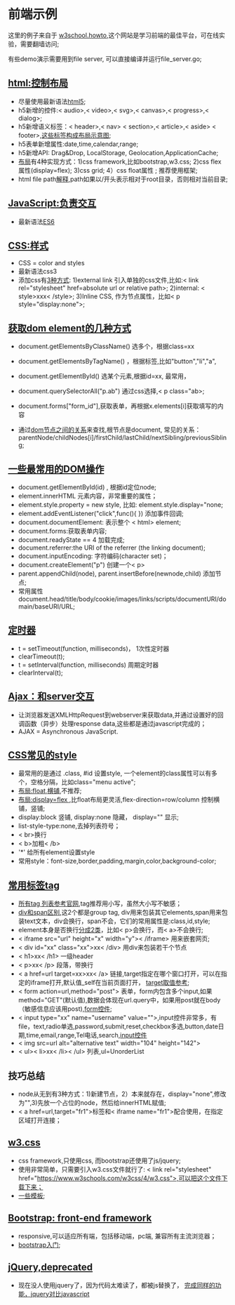 # 前端示例
这里的例子来自于 [w3school.howto](https://www.w3schools.com/howto/default.asp),这个网站是学习前端的最佳平台，可在线实验，需要翻墙访问;

有些demo演示需要用到file server, 可以直接编译并运行file_server.go;

## [html:控制布局](https://www.w3schools.com/html/default.asp)
- 尽量使用最新语法[html5](https://www.w3schools.com/html/html5_intro.asp);
- h5新增的控件:< audio>,< video>,< svg>,< canvas>,< progress>,< dialog>;
- h5新增语义标签：< header>,< nav> < section>,< article>,< aside> < footer>,[这些标签构成布局示意图](https://www.w3schools.com/html/html_layout.asp);
- h5表单新增属性:date,time,calendar,range;
- h5新增API: Drag&Drop, LocalStorage, Geolocation,ApplicationCache;
- [布局](https://www.w3schools.com/html/html_layout.asp)有4种实现方式：1)css framework,比如bootstrap,w3.css; 2)css flex 属性(display=flex); 3)css grid; 4）css float属性 ; 推荐使用框架;
- html file path[解释](https://www.w3schools.com/html/html_filepaths.asp),path如果以/开头表示相对于root目录，否则相对当前目录;

## [JavaScript:负责交互](https://www.w3schools.com/js/default.asp)
- 最新语法[ES6](https://www.w3schools.com/js/js_es6.asp)


## [CSS:样式](https://www.w3schools.com/css/default.asp)
 - CSS = color and styles 
 - 最新语法css3
 - 添加css有[3种方式](https://www.w3schools.com/css/css_howto.asp):   1)external link 引入单独的css文件,比如:< link rel="stylesheet" href=absolute url or relative path>;
  2)internal: < style>xxx< /style>; 
  3)Inline CSS, 作为节点属性，比如< p style="display:none">;


## [获取dom element的几种方式](https://www.w3schools.com/js/js_htmldom_elements.asp)
- document.getElementsByClassName() 选多个，根据class=xx
- document.getElementsByTagName() ，根据标签,比如"button","li","a",
- document.getElementById() 选某个元素,根据id=xx, 最常用，

- document.querySelectorAll("p.ab") 通过css选择,< p class="ab>;

- document.forms["form_id"],获取表单，再根据x.elements[i]获取填写的内容 

- 通过[dom节点之间的关系](https://www.w3schools.com/js/js_htmldom_navigation.asp)来查找,根节点是document,  常见的关系：parentNode/childNodes[i]/firstChild/lastChild/nextSibling/previousSibling;



## [一些最常用的DOM操作](https://www.w3schools.com/js/js_htmldom_document.asp)
- document.getElementById(id) , 根据id定位node;
- element.innerHTML 元素内容，非常重要的属性；
- element.style.property = new style, 比如: element.style.display="none;
- element.addEventListener("click",func(){ }) 添加事件回调;
- document.documentElement:	表示整个 < html> element;
- document.forms:获取表单内容;
- document.readyState == 4 加载完成;
- document.referrer:the URI of the referrer (the linking document);
- document.inputEncoding: 字符编码(character set)；
- document.createElement("p") 创建一个< p>
- parent.appendChild(node), parent.insertBefore(newnode,child) 添加节点;
- 常用属性document.head/title/body/cookie/images/links/scripts/documentURI/domain/baseURI/URL;


## [定时器](https://www.w3schools.com/js/js_timing.asp)
- t = setTimeout(function, milliseconds)， 1次性定时器
- clearTimeout(t);
- t = setInterval(function, milliseconds) 周期定时器
- clearInterval(t);

## [Ajax：和server交互 ](https://www.w3schools.com/js/js_ajax_intro.asp)
- 让浏览器发送XMLHttpRequest到webserver来获取data,并通过设置好的回调函数（异步）处理response data,这些都是通过javascript完成的；
- AJAX = Asynchronous JavaScript.


## [CSS常见的style](https://www.w3schools.com/css/css_intro.asp)
- 最常用的是通过 .class,   #id 设置style, 一个element的class属性可以有多个，空格分隔，比如class="menu  active";
- [布局:float,横铺](https://www.w3schools.com/css/css_float.asp),不推荐;
- [布局:display=flex ](https://www.w3schools.com/css/css3_flexbox.asp),比float布局更灵活,flex-direction=row/column 控制横铺，竖铺;
- display:block 竖铺, display:none 隐藏， display="" 显示;
- list-style-type:none,去掉列表符号；
- < br>换行
- < b>加粗< /b>
-  '*' 给所有element设置style
- 常用style：font-size,border,padding,margin,color,background-color;


## [常用标签tag](https://www.w3schools.com/tags/default.asp)
- [所有tag 列表参考官网](https://www.w3schools.com/tags/default.asp),tag推荐用小写，虽然大小写不敏感；
- [div和span区别](https://www.w3schools.com/html/html_blocks.asp),这2个都是group tag, div用来包装其它elements,span用来包装text文本，div会换行，span不会，它们的常用属性是:class,id,style;
- element本身是否换行[分成2类](https://www.w3schools.com/html/html_blocks.asp)，比如< p>会换行，而< a>不会换行;
- < iframe src="url" height="x" width="y">< /iframe> 用来嵌套网页;
- < div id="xx" class="xx">xx< /div> 用div来包装若干个节点
- < h1>xx< /h1>  一级header
- < p>xx< /p>  段落，带换行
- < a href=url target=xx>xx< /a> 链接,target指定在哪个窗口打开，可以在指定的iframe打开,默认值_self在当前页面打开， [target取值参考](https://www.w3schools.com/html/html_links.asp);
- < form action=url,method="post"> 表单，form内包含多个input,如果method="GET"(默认值),数据会体现在url.query中，如果用post就在body（敏感信息应该用post),[form控件](https://www.w3schools.com/html/html_forms.asp);
- < input type="xx" name="username" value="">,input控件非常多，有file，text,radio单选,password,submit,reset,checkbox多选,button,date日期,time,email,range,Tel电话,search,[input控件](https://www.w3schools.com/html/html_form_input_types.asp)
- < img src=url alt="alternative text" width="104" height="142">
- < ul>< li>xx< /li>< /ul> 列表,ul=UnorderList

## 技巧总结
- node从无到有3种方式：1)新建节点，2）本来就存在，display="none",修改为"",3)先放一个占位的node，然后给innerHTML赋值;
- < a href=url,target="fr1">标签和< iframe name="fr1">配合使用，在指定区域打开连接；

## [w3.css](https://www.w3schools.com/w3css/default.asp)
- css framework,只使用css, 而bootstrap还使用了js/jquery;
- 使用非常简单，只需要引入w3.css文件就行了: < link rel="stylesheet" href="https://www.w3schools.com/w3css/4/w3.css">,可以把这个文件下载下来；
- [一些模板](https://www.w3schools.com/w3css/w3css_templates.asp);

## [Bootstrap: front-end framework](https://www.w3schools.com/bootstrap/bootstrap_get_started.asp)
- responsive,可以适应所有端，包括移动端，pc端, 兼容所有主流浏览器；
- [bootstrap入门](https://getbootstrap.com/docs/4.4/getting-started/introduction/);


## [jQuery,deprecated](https://www.w3schools.com/js/js_jquery_selectors.asp)
- 现在没人使用jquery了，因为代码太难读了，都被js替换了，
[完成同样的功能，jquery对比javascript](https://www.w3schools.com/js/js_jquery_selectors.asp)